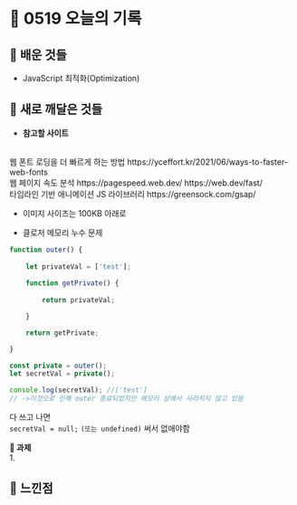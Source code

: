 # 🧸 0519 오늘의 기록
## 💙 배운 것들
* JavaScript 최적화(Optimization)

## 💚 새로 깨달은 것들
* **참고할 사이트**   
<br>
웹 폰트 로딩을 더 빠르게 하는 방법   
https://yceffort.kr/2021/06/ways-to-faster-web-fonts
<br>
웹 페이지 속도 분석   
https://pagespeed.web.dev/   
https://web.dev/fast/   
<br>
타임라인 기반 애니메이션 JS 라이브러리   
https://greensock.com/gsap/


* 이미지 사이즈는 100KB 아래로 

* 클로저 메모리 누수 문제

```js
function outer() {
    
    let privateVal = ['test'];
    
    function getPrivate() {
        
        return privateVal;

    }

    return getPrivate;

}

const private = outer();
let secretVal = private();

console.log(secretVal); //['test']
// ->이것으로 인해 outer 종료되었지만 메모리 상에서 사라지지 않고 있음
```

다 쓰고 나면   
`secretVal = null;` `(또는 undefined)` 써서 없애야함   

**📍 과제**   
1.   
 
## 💜 느낀점
